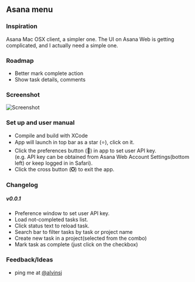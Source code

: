 ## Asana menu

### Inspiration
Asana Mac OSX client, a simpler one. 
The UI on Asana Web is getting complicated, and I actually need a simple one.

### Roadmap
- Better mark complete action
- Show task details, comments

### Screenshot  
![Screenshot](http://f.cl.ly/items/293M3m0r0c2M3Z0R2c0B/Screen%20Shot%202013-03-27%20at%201.20.48%20AM.png)  

### Set up and user manual
- Compile and build with XCode
- App will launch in top bar as a star (⭐), click on it.
- Click the preferences button (🔞) in app to set user API key.   
(e.g. API key can be obtained from Asana Web Account Settings(bottom left) or keep logged in in Safari).  
- Click the cross button (❎) to exit the app.

### Changelog
##### v0.0.1
- Preference window to set user API key.
- Load not-completed tasks list.
- Click status text to reload task. 
- Search bar to filter tasks by task or project name
- Create new task in a project(selected from the combo)  
- Mark task as complete (just click on the checkbox)  

### Feedback/Ideas
- ping me at [@alvinsj](http://twitter.com/alvinsj)
